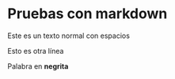 # Pruebas con markdown

Este es un texto            normal
con espacios

Esto es otra línea


Palabra en **negrita**